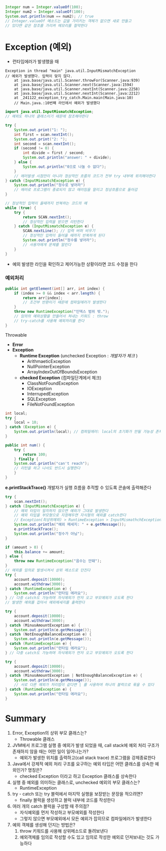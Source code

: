 ```java
Integer num = Integer.valueOf(100);
Integer num2 = Integer.valueOf(100);
System.out.println(num == num2); // true
// Integer.valueOf 메소드는 값을 가리키는 객체가 없으면 새로 만들고
// 있다면 같은 참조를 가리켜 메모리를 절약한다
```

# Exception (예외)
- 런타임에러가 발생했을 때
```
Exception in thread "main" java.util.InputMismatchException
// 예외가 발생했다. 입력이 맞지 않다.
	at java.base/java.util.Scanner.throwFor(Scanner.java:939)
	at java.base/java.util.Scanner.next(Scanner.java:1594)
	at java.base/java.util.Scanner.nextInt(Scanner.java:2258)
	at java.base/java.util.Scanner.nextInt(Scanner.java:2212)
	at _241122_exception_try_catch.Main.main(Main.java:10)
	// Main.java.:10번째 라인에서 예외가 발생했다
```
```java
import java.util.InputMismatchException;
// 예외도 하나의 클래스이기 때문에 참조해야한다

try {
	System.out.print("1: ");
	int first = scan.nextInt();
	System.out.print("2: ");
	int second = scan.nextInt();
	if (second != 0) {
		int divide = first / second;
		System.out.println("answer: " + divide);
	} else {
		System.out.println("0으로 나눌 수 없다");
	}
	// 에러발생 시점만이 아니라 정상적인 흐름의 코드가 전부 try 내부에 위치해야한다
} catch (InputMismatchException e) {
	System.out.println("정수로 넣어라")
	// 에러로 프로그램이 종료되지 않고 에러임을 알리고 정상흐름으로 돌아감
}
```
```java
// 정상적인 입력이 올때까지 반복하는 코드의 예
while (true) {
	try {
		return SCAN.nextInt();
		// 정상적인 입력을 받으면 리턴한다
	} catch (InputMismatchException e) {
		SCAN.nextLine(); // 입력 버퍼 비우기
		// 정상적인 입력이 들어올 때까지 반복하게 된다
		System.out.println("정수를 넣어라");
		// 사용자에게 문제를 알린다
	}
}
```
- 예외 발생한 라인을 확인하고 제어가능한 상황이라면 코드 수정을 한다
### 예외처리
```java
public int getElement(int[] arr, int index) {
	if (index >= 0 && index < arr.length) {
		return arr[index];
		// 조건부 반환이기 때문에 컴파일에러가 발생한다
	}
	throw new RuntimeException("인덱스 범위 밖.");
	// 임의의 예외상황을 만들어서 쳐내는 키워드 : throw
	// try-catch를 사용해 예외처리를 한다
}
```

Throwable
- **Error**
- **Exception**
	- **Runtime Exception** (unchecked Exception : *개발자가 체크* )
		- ArithmaeticException
		- NullPointerException
		- ArrayIndexOutOfBoundsException
	- **checked Exception** (컴파일단계에서 체크)
		- ClassNotFoundException
		- IOException
		- InterrupedException
		- SQLException
		- FileNotFoundException

```java
int local;
try {
	local = 10;
} catch (Exception e) {
	System.out.println(local); // 컴파일에러: local의 초기화가 안될 가능성 존재
}
```
```java
public int num() {
	try {
		return 100;
	} finally {
	System.out.println("can't reach");
	// 리턴을 하고 나서도 반드시 실행한다
	}
}
```
**e.printStackTrace()**
개발자가 실행 흐름을 추적할 수 있도록 콘솔에 출력해준다

```java
try {
	scan.nextInt();
} catch (InputMismatchException e) {
	// 예외 타입이 일치하지 않으면 예외가 그대로 발생한다
	// 예외 타입을 부모형으로 지정해두면 자식형의 예외를 catch한다
	// Exception(최상위예외) > RuntimeException > InputMismathchException
	System.out.println("예외 메세지: " + e.getMessage());
	e.printStackTrace();
	System.out.println("정수가 아님");
}
```
```java
if (amount > 0) {
	this.balance += amount;
} else {
	throw new RuntimeException("음수는 안돼");
}
// 예외를 임의로 발생시켜서 상위 메소드로 던진다
try {
	account.deposit(10000);
	account.withdraw(3000);
} catch (RuntimeException e) {
	System.out.println("런타임 에러요");
} // 다중 catch도 가능하며 자식예외가 먼저 오고 부모예외가 오도록 한다
// 발생한 예외를 잡아서 예외메세지를 출력한다
```
```java
try {
	account.deposit(10000);
	account.withdraw(3000);
} catch (MinusAmountException e) {
	System.out.println(e.getMessage());
} catch (NotEnoughBalanceException e) {
	System.out.println(e.getMessage());
} catch (RuntimeException e) {
	System.out.println("런타임 에러요");
} // 다중 catch도 가능하며 자식예외가 먼저 오고 부모예외가 오도록 한다

try {
	account.deposit(10000);
	account.withdraw(3000);
} catch (MinusAmountException | NotEnoughBalanceException e) {
	System.out.println(e.getMessage());
	// 서로 다른 예외가 처리법이 같다면 | 를 사용하여 하나의 블럭으로 묶을 수 있다
} catch (RuntimeException e) {
	System.out.println("런타임 에러요");
}
```

# Summary
1. Error, Exception의 상위 부모 클래스는?
	- Throwable 클래스
2. JVM에서 프로그램 실행 중 예외가 발생 되었을 때, call stack에 예외 처리 구조가 존재하지 않을 때는 어떤 일이 일어나는가?
	- 예외가 발생한 위치를 출력하고(call stack trace) 프로그램을 강제종료한다 
3. Java에서 강제적 예외 처리 구조를 요구하는 예외 타입은 어떤 클래스를 상속한 예외인가? 명칭은?
	- checked Exception 이라고 하고 Exception 클래스를 상속한다
4. 실행 중 예외를 의미하는 클래스로, unchecked 예외의 부모 클래스는?
	- RuntimeException
5. try - catch 또는 try 블럭에서 마지막 실행을 보장받는 문장을 적으려면?
	- finally 블럭을 생성하고 블럭 내부에 코드를 작성한다
6. 여러 개의 catch 블럭을 구성할 때 주의점?
	- 자식예외를 먼저 작성하고 부모예외를 작성한다
	- 그렇지 않으면 부모예외에서 모든 예외가 잡히므로 컴파일에러가 발생한다
7. 예외 객체를 생성해 던지는 방법은?
	 1. throw 키워드를 사용해 상위메소드로 돌려보낸다
	 2. 예외객체를 임의로 작성할 수도 있고 임의로 작성한 예외로 던져보내는 것도 가능하다